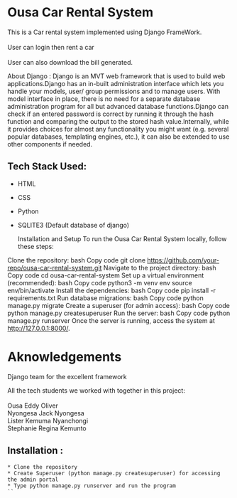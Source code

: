 # Ousa Car Rental System
This is a Car rental system implemented using Django FrameWork.<br /> <br />
User can login then rent a car<br /> <br /> 
User can also download the bill generated.

About Django : 
Django is an MVT web framework that is used to build web applications.Django has an in-built administration interface which lets you handle your models, user/ group permissions and to manage users. With model interface in place, there is no need for a separate database administration program for all but advanced database functions.Django can check if an entered password is correct by running it through the hash function and comparing the output to the stored hash value.Internally, while it provides choices for almost any functionality you might want (e.g. several popular databases, templating engines, etc.), it can also be extended to use other components if needed.

## Tech Stack Used:
* HTML
* CSS
* Python 
* SQLITE3 (Default database of django)

  Installation and Setup
To run the Ousa Car Rental System locally, follow these steps:

Clone the repository:
bash
Copy code
git clone https://github.com/your-repo/ousa-car-rental-system.git
Navigate to the project directory:
bash
Copy code
cd ousa-car-rental-system
Set up a virtual environment (recommended):
bash
Copy code
python3 -m venv env
source env/bin/activate
Install the dependencies:
bash
Copy code
pip install -r requirements.txt
Run database migrations:
bash
Copy code
python manage.py migrate
Create a superuser (for admin access):
bash
Copy code
python manage.py createsuperuser
Run the server:
bash
Copy code
python manage.py runserver
Once the server is running, access the system at http://127.0.0.1:8000/.

# Aknowledgements
Django team for the excellent framework

All the tech students we worked with together in this project:<br /> <br />
Ousa Eddy Oliver                   
Nyongesa Jack Nyongesa      
Lister Kemuma Nyanchongi   
Stephanie Regina Kemunto 

## Installation : 
```
* Clone the repository
* Create Superuser (python manage.py createsuperuser) for accessing the admin portal
* Type python manage.py runserver and run the program
``

